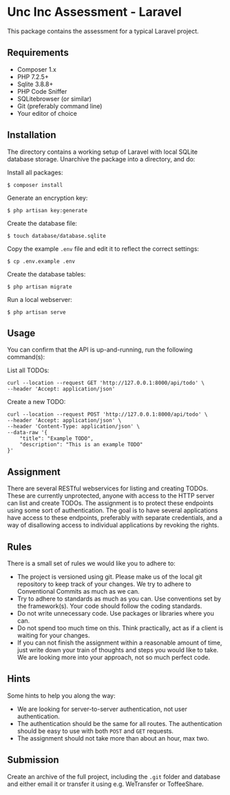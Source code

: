 # Unc Inc Assessment - Laravel

This package contains the assessment for a typical Laravel project.

## Requirements

- Composer 1.x
- PHP 7.2.5+
- Sqlite 3.8.8+
- PHP Code Sniffer
- SQLitebrowser (or similar)
- Git (preferably command line)
- Your editor of choice

## Installation

The directory contains a working setup of Laravel with local SQLite database storage. Unarchive the package into a directory, and do:

Install all packages:
```
$ composer install
```

Generate an encryption key:
```
$ php artisan key:generate
```

Create the database file:
```
$ touch database/database.sqlite
```

Copy the example `.env` file and edit it to reflect the correct settings:
```
$ cp .env.example .env
```

Create the database tables:
```
$ php artisan migrate
```

Run a local webserver:
```
$ php artisan serve
```

## Usage

You can confirm that the API is up-and-running, run the following command(s):

List all TODOs:
```
curl --location --request GET 'http://127.0.0.1:8000/api/todo' \
--header 'Accept: application/json'
```

Create a new TODO:
```
curl --location --request POST 'http://127.0.0.1:8000/api/todo' \
--header 'Accept: application/json' \
--header 'Content-Type: application/json' \
--data-raw '{
    "title": "Example TODO",
    "description": "This is an example TODO"
}'
```

## Assignment

There are several RESTful webservices for listing and creating TODOs. These are currently unprotected, anyone with access to the HTTP server can list and create TODOs. The assignment is to protect these endpoints using some sort of authentication. The goal is to have several applications have access to these endpoints, preferably with separate credentials, and a way of disallowing access to individual applications by revoking the rights.

## Rules

There is a small set of rules we would like you to adhere to:

- The project is versioned using git. Please make us of the local git repository to keep track of your changes. We try to adhere to Conventional Commits as much as we can.
- Try to adhere to standards as much as you can. Use conventions set by the framework(s). Your code should follow the coding standards.
- Do not write unnecessary code. Use packages or libraries where you can.
- Do not spend too much time on this. Think practically, act as if a client is waiting for your changes.
- If you can not finish the assignment within a reasonable amount of time, just write down your train of thoughts and steps you would like to take. We are looking more into your approach, not so much perfect code.

## Hints

Some hints to help you along the way:

- We are looking for server-to-server authentication, not user authentication.
- The authentication should be the same for all routes. The authentication should be easy to use with both `POST` and `GET` requests.
- The assignment should not take more than about an hour, max two.

## Submission

Create an archive of the full project, including the `.git` folder and database and either email it or transfer it using e.g. WeTransfer or ToffeeShare.
